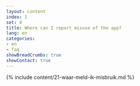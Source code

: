 ```yaml
---
layout: content
index: 1
set: 4
title: Where can I report misuse of the app?  
lang: en
categories:
- en
- faq
showBreadCrumbs: true
showContact: true
---
```

{% include content/21-waar-meld-ik-misbruik.md %}

